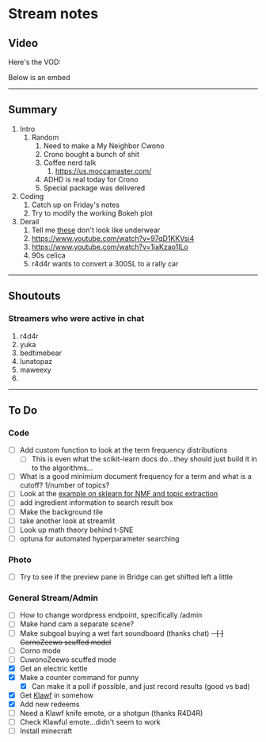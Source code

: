 # Stream notes

## Video

Here's the VOD:

Below is an embed

---

## Summary

1. Intro
   1. Random
      1. Need to make a My Neighbor Cwono
      2. Crono bought a bunch of shit
      3. Coffee nerd talk
         1. https://us.moccamaster.com/
      4. ADHD is real today for Crono
      5. Special package was delivered
2. Coding
   1. Catch up on Friday's notes
   2. Try to modify the working Bokeh plot
3. Derail
   1. Tell me [these](https://www.amazon.com/Corsehild-Retro-Cycling-Ployester-Breathable/dp/B09P8R5V74/ref=sr_1_9?keywords=cycling+caps&qid=1663306589&sr=8-9) don't look like underwear
   2. https://www.youtube.com/watch?v=97qD1KKVsi4
   3. https://www.youtube.com/watch?v=1iaKzao1ILo
   4. 90s celica
   5. r4d4r wants to convert a 300SL to a rally car
---

## Shoutouts

### Streamers who were active in chat

1. r4d4r
2. yuka
3. bedtimebear
4. lunatopaz
5. maweexy
6. 
---

## To Do

### Code

- [ ] Add custom function to look at the term frequency distributions
  - [ ] This is even what the scikit-learn docs do...they should just build it in to the algorithms...
- [ ] What is a good minimium document frequency for a term and what is a cutoff? 1/number of topics?
- [ ] Look at the [example on sklearn for NMF and topic extraction](https://scikit-learn.org/stable/auto_examples/applications/plot_topics_extraction_with_nmf_lda.html#sphx-glr-auto-examples-applications-plot-topics-extraction-with-nmf-lda-py)
- [ ] add ingredient information to search result box
- [ ] Make the background tile
- [ ] take another look at streamlit
- [ ] Look up math theory behind t-SNE
- [ ] optuna for automated hyperparameter searching

### Photo

- [ ] Try to see if the preview pane in Bridge can get shifted left a little

### General Stream/Admin

- [ ] How to change wordpress endpoint, specifically /admin
- [ ] Make hand cam a separate scene?
- [ ] Make subgoal buying a wet fart soundboard (thanks chat)
~~- [ ] CornoZeewo scuffed model~~
- [ ] Corno mode
- [ ] CuwonoZeewo scuffed mode
- [X] Get an electric kettle
- [X] Make a counter command for punny
  - [X] Can make it a poll if possible, and just record results (good vs bad)
- [X] Get [Klawf](https://bulbapedia.bulbagarden.net/wiki/File:Klawf.png) in somehow
- [X] Add new redeems
- [ ] Need a Klawf knife emote, or a shotgun (thanks R4D4R)
- [ ] Check Klawful emote...didn't seem to work
- [ ] Install minecraft
